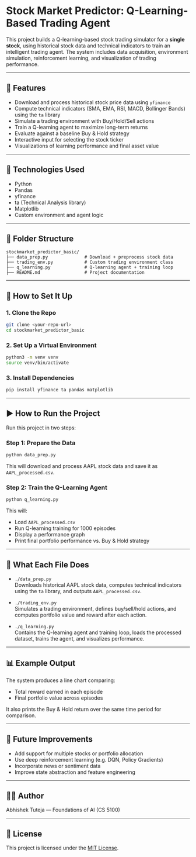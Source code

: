 # Stock Market Predictor: Q-Learning-Based Trading Agent

This project builds a Q-learning-based stock trading simulator for a **single stock**, using historical stock data and technical indicators to train an intelligent trading agent. The system includes data acquisition, environment simulation, reinforcement learning, and visualization of trading performance.

---

## 🚀 Features

- Download and process historical stock price data using `yfinance`
- Compute technical indicators (SMA, EMA, RSI, MACD, Bollinger Bands) using the `ta` library
- Simulate a trading environment with Buy/Hold/Sell actions
- Train a Q-learning agent to maximize long-term returns
- Evaluate against a baseline Buy & Hold strategy
- Interactive input for selecting the stock ticker
- Visualizations of learning performance and final asset value

---

## 🧠 Technologies Used

- Python
- Pandas
- yfinance
- ta (Technical Analysis library)
- Matplotlib
- Custom environment and agent logic

---

## 📁 Folder Structure

```
stockmarket_predictor_basic/
├── data_prep.py              # Download + preprocess stock data
├── trading_env.py            # Custom trading environment class
├── q_learning.py             # Q-learning agent + training loop
├── README.md                 # Project documentation
```

---

## 🧪 How to Set It Up

### 1. Clone the Repo
```bash
git clone <your-repo-url>
cd stockmarket_predictor_basic
```

### 2. Set Up a Virtual Environment
```bash
python3 -m venv venv
source venv/bin/activate
```

### 3. Install Dependencies
```bash
pip install yfinance ta pandas matplotlib
```

---

## ▶️ How to Run the Project

Run this project in two steps:

### Step 1: Prepare the Data
```bash
python data_prep.py
```
This will download and process AAPL stock data and save it as `AAPL_processed.csv`.

### Step 2: Train the Q-Learning Agent
```bash
python q_learning.py
```
This will:
- Load `AAPL_processed.csv`
- Run Q-learning training for 1000 episodes
- Display a performance graph
- Print final portfolio performance vs. Buy & Hold strategy

---

## 📝 What Each File Does

- `./data_prep.py`  
  Downloads historical AAPL stock data, computes technical indicators using the `ta` library, and outputs `AAPL_processed.csv`.

- `./trading_env.py`  
  Simulates a trading environment, defines buy/sell/hold actions, and computes portfolio value and reward after each action.

- `./q_learning.py`  
  Contains the Q-learning agent and training loop, loads the processed dataset, trains the agent, and visualizes performance.

---

## 📊 Example Output

The system produces a line chart comparing:

- Total reward earned in each episode
- Final portfolio value across episodes

It also prints the Buy & Hold return over the same time period for comparison.

---

## 🔧 Future Improvements

- Add support for multiple stocks or portfolio allocation
- Use deep reinforcement learning (e.g. DQN, Policy Gradients)
- Incorporate news or sentiment data
- Improve state abstraction and feature engineering

---

## 👨‍💻 Author

Abhishek Tuteja — Foundations of AI (CS 5100)

---

## 🪪 License

This project is licensed under the [MIT License](./LICENSE).
